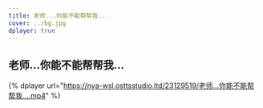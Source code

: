 ```yaml
---
title: 老师...你能不能帮帮我...
cover: ../bg.jpg
dplayer: true
---
```


## 老师...你能不能帮帮我...

{%  dplayer
    url="https://nya-wsl.osttsstudio.ltd/23129519/老师...你能不能帮帮我....mp4"
%}

